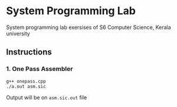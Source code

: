 # System Programming Lab
System programming lab exersises of S6 Computer Science, Kerala university

## Instructions

### 1. One Pass Assembler
```
g++ onepass.cpp
./a.out asm.sic
```
Output will be on ```asm.sic.out``` file
